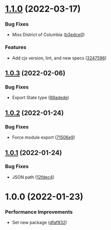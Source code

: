 # [1.1.0](https://github.com/Randagio13/states-service/compare/v1.0.3...v1.1.0) (2022-03-17)


### Bug Fixes

* Miss District of Columbia ([b3edce0](https://github.com/Randagio13/states-service/commit/b3edce065982bca79be01862343c9026ab90eaf3))


### Features

* Add cjs version, lint, and new specs ([3247596](https://github.com/Randagio13/states-service/commit/3247596f2ca506c5d2362744b64f340e1e02bd5b))

## [1.0.3](https://github.com/Randagio13/states-service/compare/v1.0.2...v1.0.3) (2022-02-06)


### Bug Fixes

* Export State type ([89adede](https://github.com/Randagio13/states-service/commit/89adede5569a2d7028e82b23b3c00242336929ce))

## [1.0.2](https://github.com/Randagio13/states-service/compare/v1.0.1...v1.0.2) (2022-01-24)


### Bug Fixes

* Force module export ([71506e9](https://github.com/Randagio13/states-service/commit/71506e95007b5da756eb3d94a3add63c96e9be46))

## [1.0.1](https://github.com/Randagio13/states-service/compare/v1.0.0...v1.0.1) (2022-01-24)


### Bug Fixes

* JSON path ([12fdec4](https://github.com/Randagio13/states-service/commit/12fdec4226be18a8cf18be6f26bbe00700560863))

# 1.0.0 (2022-01-23)


### Performance Improvements

* Set new package ([dfaf932](https://github.com/Randagio13/states-service/commit/dfaf9328747f39f6be22968cd37d8331dbe533e5))
